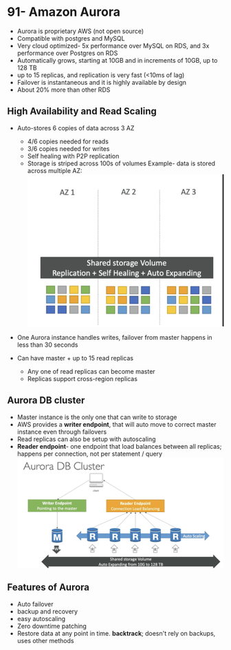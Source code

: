 # 91- Amazon Aurora
- Aurora is proprietary AWS (not open source)
- Compatible with postgres and MySQL
- Very cloud optimized- 5x performance over MySQL on RDS, and 3x performance over Postgres on RDS
- Automatically grows, starting at 10GB and in increments of 10GB, up to 128 TB
- up to 15 replicas, and replication is very fast (<10ms of lag)
- Failover is instantaneous and it is highly available by design
- About 20% more than other RDS 

## High Availability and Read Scaling
- Auto-stores 6 copies of data across 3 AZ
	- 4/6 copies needed for reads
	- 3/6 copies needed for writes
	- Self healing with P2P replication
	- Storage is striped across 100s of volumes
Example- data is stored across multiple AZ: ![image](attachments/20240704204313.png)

- One Aurora instance handles writes, failover from master happens in less than 30 seconds
- Can have master + up to 15 read replicas
	- Any one of read replicas can become master
	- Replicas support cross-region replicas

## Aurora DB cluster
- Master instance is the only one that can write to storage
- AWS provides a **writer endpoint**, that will auto move to correct master instance even through failovers
- Read replicas can also be setup with autoscaling
- **Reader endpoint**- one endpoint that load balances between all replicas; happens per connection, not per statement / query
![image](attachments/20240704204617.png)

## Features of Aurora
- Auto failover
- backup and recovery
- easy autoscaling
- Zero downtime patching
- Restore data at any point in time. **backtrack**; doesn't rely on backups, uses other methods